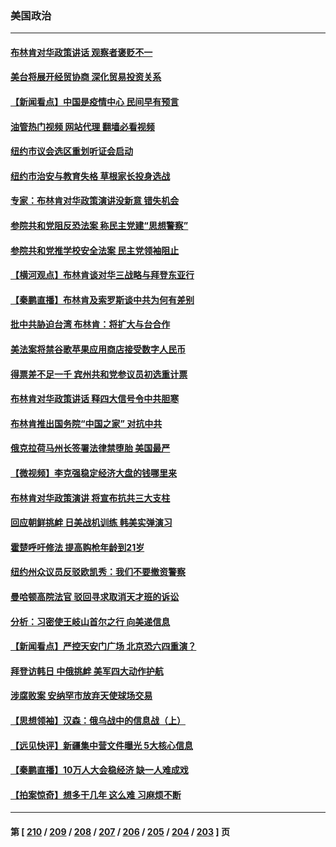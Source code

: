 ### 美国政治
---
#### [布林肯对华政策讲话 观察者褒贬不一](../../pages/ncid1078159/n13746806.md?05280045) 
#### [美台将展开经贸协商 深化贸易投资关系](../../pages/ncid1078159/n13746773.md?05280045) 
#### [【新闻看点】中国是疫情中心 民间早有预言](../../pages/ncid1078159/n13746190.md?05280045) 
#### [油管热门视频 网站代理 翻墙必看视频](http://209.222.30.114:81/youtube.html?05280045)
#### [纽约市议会选区重划听证会启动](../../pages/ncid1078159/n13746392.md?05280045) 
#### [纽约市治安与教育失格 草根家长投身选战](../../pages/ncid1078159/n13746414.md?05280045) 
#### [专家：布林肯对华政策演讲没新意 错失机会](../../pages/ncid1078159/n13746443.md?05280045) 
#### [参院共和党阻反恐法案 称民主党建“思想警察”](../../pages/ncid1078159/n13746222.md?05280045) 
#### [参院共和党推学校安全法案 民主党领袖阻止](../../pages/ncid1078159/n13746181.md?05280045) 
#### [【横河观点】布林肯谈对华三战略与拜登东亚行](../../pages/ncid1078159/n13746248.md?05280045) 
#### [【秦鹏直播】布林肯及索罗斯谈中共为何有差别](../../pages/ncid1078159/n13746199.md?05280045) 
#### [批中共胁迫台湾 布林肯：将扩大与台合作](../../pages/ncid1078159/n13746184.md?05280045) 
#### [美法案将禁谷歌苹果应用商店接受数字人民币](../../pages/ncid1078159/n13746154.md?05280045) 
#### [得票差不足一千 宾州共和党参议员初选重计票](../../pages/ncid1078159/n13746118.md?05280045) 
#### [布林肯对华政策讲话 释四大信号令中共胆寒](../../pages/ncid1078159/n13746116.md?05280045) 
#### [布林肯推出国务院“中国之家” 对抗中共](../../pages/ncid1078159/n13746025.md?05280045) 
#### [俄克拉荷马州长签署法律禁堕胎 美国最严](../../pages/ncid1078159/n13746035.md?05280045) 
#### [【微视频】李克强稳定经济大盘的钱哪里来](../../pages/ncid1078159/n13745943.md?05280045) 
#### [布林肯对华政策演讲 将宣布抗共三大支柱](../../pages/ncid1078159/n13745974.md?05280045) 
#### [回应朝鲜挑衅 日美战机训练 韩美实弹演习](../../pages/ncid1078159/n13745731.md?05280045) 
#### [霍楚呼吁修法 提高购枪年龄到21岁](../../pages/ncid1078159/n13745549.md?05280045) 
#### [纽约州众议员反驳欧凯秀：我们不要撤资警察](../../pages/ncid1078159/n13745538.md?05280045) 
#### [曼哈顿高院法官 驳回寻求取消天才班的诉讼](../../pages/ncid1078159/n13745533.md?05280045) 
#### [分析：习密使王岐山首尔之行 向美递信息](../../pages/ncid1078159/n13745482.md?05280045) 
#### [【新闻看点】严控天安门广场 北京恐六四重演？](../../pages/ncid1078159/n13745195.md?05280045) 
#### [拜登访韩日 中俄挑衅 美军四大动作护航](../../pages/ncid1078159/n13745423.md?05280045) 
#### [涉腐败案 安纳罕市放弃天使球场交易](../../pages/ncid1078159/n13745380.md?05280045) 
#### [【思想领袖】汉森：俄乌战中的信息战（上）](../../pages/ncid1078159/n13709254.md?05280045) 
#### [【远见快评】新疆集中营文件曝光 5大核心信息](../../pages/ncid1078159/n13745312.md?05280045) 
#### [【秦鹏直播】10万人大会稳经济 缺一人难成戏](../../pages/ncid1078159/n13745294.md?05280045) 
#### [【拍案惊奇】想多干几年 这么难 习麻烦不断](../../pages/ncid1078159/n13745170.md?05280045) 

---
#### 第 [ [210](./210.md?05280045) / [209](./209.md?05280045) / [208](./208.md?05280045) / [207](./207.md?05280045) / [206](./206.md?05280045) / [205](./205.md?05280045) / [204](./204.md?05280045) / [203](./203.md?05280045) ] 页
